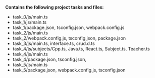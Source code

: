 __Contains the following project tasks and files:__  
* task_0/js/main.ts  
* task_1/js/main.ts  
* task_1/package.json, tsconfig.json, webpack.config.js  
* task_2/js/main.ts  
* task_2/webpack.config.js, tsconfig.json, package.json  
* task_3/js/main.ts, interface.ts, crud.d.ts  
* task_4/js/subjects/Cpp.ts, Java.ts, React.ts, Subject.ts, Teacher.ts  
* task_4/js/main.ts  
* task_4/package.json, tsconfig.json,  
* task_5/js/main.ts  
* task_5/package.json, webpack.config.js, tsconfig.json